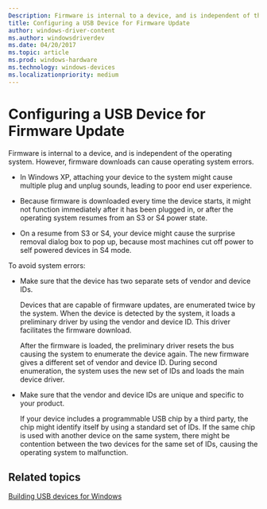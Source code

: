 ```yaml
---
Description: Firmware is internal to a device, and is independent of the operating system. However, firmware downloads can cause operating system errors.
title: Configuring a USB Device for Firmware Update
author: windows-driver-content
ms.author: windowsdriverdev
ms.date: 04/20/2017
ms.topic: article
ms.prod: windows-hardware
ms.technology: windows-devices
ms.localizationpriority: medium
---
```


# Configuring a USB Device for Firmware Update


Firmware is internal to a device, and is independent of the operating system. However, firmware downloads can cause operating system errors.

-   In Windows XP, attaching your device to the system might cause multiple plug and unplug sounds, leading to poor end user experience.

-   Because firmware is downloaded every time the device starts, it might not function immediately after it has been plugged in, or after the operating system resumes from an S3 or S4 power state.

-   On a resume from S3 or S4, your device might cause the surprise removal dialog box to pop up, because most machines cut off power to self powered devices in S4 mode.

To avoid system errors:

-   Make sure that the device has two separate sets of vendor and device IDs.

    Devices that are capable of firmware updates, are enumerated twice by the system. When the device is detected by the system, it loads a preliminary driver by using the vendor and device ID. This driver facilitates the firmware download.

    After the firmware is loaded, the preliminary driver resets the bus causing the system to enumerate the device again. The new firmware gives a different set of vendor and device ID. During second enumeration, the system uses the new set of IDs and loads the main device driver.

-   Make sure that the vendor and device IDs are unique and specific to your product.

    If your device includes a programmable USB chip by a third party, the chip might identify itself by using a standard set of IDs. If the same chip is used with another device on the same system, there might be contention between the two devices for the same set of IDs, causing the operating system to malfunction.

## Related topics
[Building USB devices for Windows](building-usb-devices-for-windows.md)  



